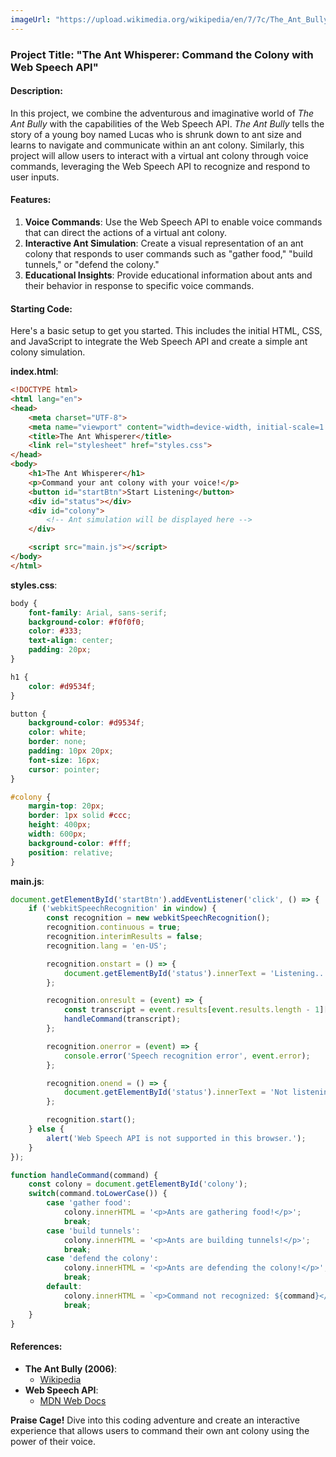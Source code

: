 ```yaml
---
imageUrl: "https://upload.wikimedia.org/wikipedia/en/7/7c/The_Ant_Bully_theatrical_poster.jpg"
---
```


### Project Title: "The Ant Whisperer: Command the Colony with Web Speech API"

#### Description:
In this project, we combine the adventurous and imaginative world of *The Ant Bully* with the capabilities of the Web Speech API. *The Ant Bully* tells the story of a young boy named Lucas who is shrunk down to ant size and learns to navigate and communicate within an ant colony. Similarly, this project will allow users to interact with a virtual ant colony through voice commands, leveraging the Web Speech API to recognize and respond to user inputs.

#### Features:
1. **Voice Commands**: Use the Web Speech API to enable voice commands that can direct the actions of a virtual ant colony.
2. **Interactive Ant Simulation**: Create a visual representation of an ant colony that responds to user commands such as "gather food," "build tunnels," or "defend the colony."
3. **Educational Insights**: Provide educational information about ants and their behavior in response to specific voice commands.

#### Starting Code:
Here's a basic setup to get you started. This includes the initial HTML, CSS, and JavaScript to integrate the Web Speech API and create a simple ant colony simulation.

**index.html**:
```html
<!DOCTYPE html>
<html lang="en">
<head>
    <meta charset="UTF-8">
    <meta name="viewport" content="width=device-width, initial-scale=1.0">
    <title>The Ant Whisperer</title>
    <link rel="stylesheet" href="styles.css">
</head>
<body>
    <h1>The Ant Whisperer</h1>
    <p>Command your ant colony with your voice!</p>
    <button id="startBtn">Start Listening</button>
    <div id="status"></div>
    <div id="colony">
        <!-- Ant simulation will be displayed here -->
    </div>

    <script src="main.js"></script>
</body>
</html>
```

**styles.css**:
```css
body {
    font-family: Arial, sans-serif;
    background-color: #f0f0f0;
    color: #333;
    text-align: center;
    padding: 20px;
}

h1 {
    color: #d9534f;
}

button {
    background-color: #d9534f;
    color: white;
    border: none;
    padding: 10px 20px;
    font-size: 16px;
    cursor: pointer;
}

#colony {
    margin-top: 20px;
    border: 1px solid #ccc;
    height: 400px;
    width: 600px;
    background-color: #fff;
    position: relative;
}
```

**main.js**:
```javascript
document.getElementById('startBtn').addEventListener('click', () => {
    if ('webkitSpeechRecognition' in window) {
        const recognition = new webkitSpeechRecognition();
        recognition.continuous = true;
        recognition.interimResults = false;
        recognition.lang = 'en-US';

        recognition.onstart = () => {
            document.getElementById('status').innerText = 'Listening...';
        };

        recognition.onresult = (event) => {
            const transcript = event.results[event.results.length - 1][0].transcript.trim();
            handleCommand(transcript);
        };

        recognition.onerror = (event) => {
            console.error('Speech recognition error', event.error);
        };

        recognition.onend = () => {
            document.getElementById('status').innerText = 'Not listening. Click "Start Listening" to try again.';
        };

        recognition.start();
    } else {
        alert('Web Speech API is not supported in this browser.');
    }
});

function handleCommand(command) {
    const colony = document.getElementById('colony');
    switch(command.toLowerCase()) {
        case 'gather food':
            colony.innerHTML = '<p>Ants are gathering food!</p>';
            break;
        case 'build tunnels':
            colony.innerHTML = '<p>Ants are building tunnels!</p>';
            break;
        case 'defend the colony':
            colony.innerHTML = '<p>Ants are defending the colony!</p>';
            break;
        default:
            colony.innerHTML = `<p>Command not recognized: ${command}</p>`;
            break;
    }
}
```

#### References:
- **The Ant Bully (2006)**:
  - [Wikipedia](https://en.wikipedia.org/wiki/The_Ant_Bully_(film))
- **Web Speech API**:
  - [MDN Web Docs](https://developer.mozilla.org/en-US/docs/Web/API/Web_Speech_API)

**Praise Cage!** Dive into this coding adventure and create an interactive experience that allows users to command their own ant colony using the power of their voice.
